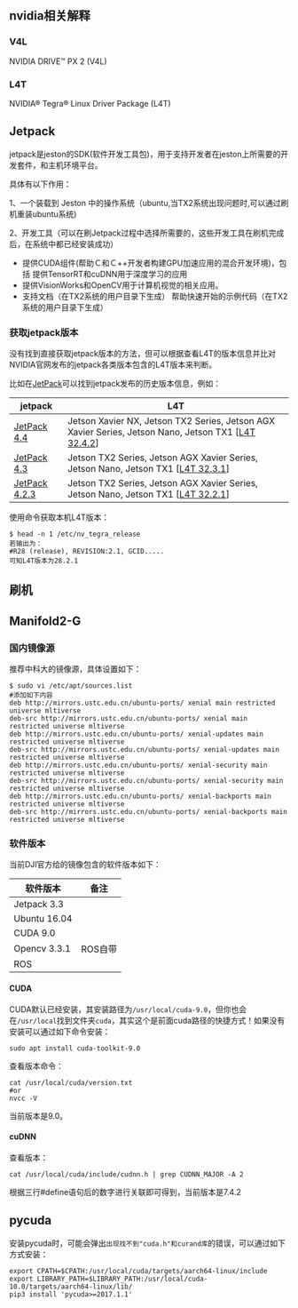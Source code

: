 

## nvidia相关解释

### V4L

NVIDIA DRIVE™ PX 2 (V4L)

### L4T

NVIDIA® Tegra® Linux Driver Package (L4T)



## Jetpack

jetpack是jeston的SDK(软件开发工具包)，用于支持开发者在jeston上所需要的开发套件，和主机环境平台。

具体有以下作用：

1、一个装载到 Jeston 中的操作系统（ubuntu,当TX2系统出现问题时,可以通过刷机重装ubuntu系统)

2、开发工具（可以在刷Jetpack过程中选择所需要的，这些开发工具在刷机完成后，在系统中都已经安装成功）

- 提供CUDA组件(帮助Ｃ和Ｃ++开发者构建GPU加速应用的混合开发环境)，包括
  提供TensorRT和cuDNN用于深度学习的应用
- 提供VisionWorks和OpenCV用于计算机视觉的相关应用。
- 支持文档（在TX2系统的用户目录下生成）
  帮助快速开始的示例代码（在TX2系统的用户目录下生成）

### 获取jetpack版本

没有找到直接获取jetpack版本的方法，但可以根据查看L4T的版本信息并比对NVIDIA官网发布的jetpack各类版本包含的L4T版本来判断。

比如在[JetPack](https://developer.nvidia.com/embedded/jetpack-archive)可以找到jetpack发布的历史版本信息，例如：

| jetpack                                                      | L4T                                                          |
| ------------------------------------------------------------ | ------------------------------------------------------------ |
| [JetPack 4.4](https://developer.nvidia.com/embedded/jetpack) | Jetson Xavier NX, Jetson TX2 Series, Jetson AGX Xavier Series, Jetson Nano, Jetson TX1 [[L4T 32.4.2](https://developer.nvidia.com/embedded/linux-tegra)] |
| [JetPack 4.3](https://developer.nvidia.com/jetpack-33-archive) | Jetson TX2 Series, Jetson AGX Xavier Series, Jetson Nano, Jetson TX1 [[L4T 32.3.1](https://developer.nvidia.com/l4t-3231-archive)] |
| [JetPack 4.2.3](https://developer.nvidia.com/jetpack-423-archive) | Jetson TX2 Series, Jetson AGX Xavier Series, Jetson Nano, Jetson TX1 [[L4T 32.2.1](https://developer.nvidia.com/embedded/linux-tegra-r3221)] |

使用命令获取本机L4T版本：

```
$ head -n 1 /etc/nv_tegra_release
若输出为：
#R28 (release), REVISION:2.1, GCID.....
可知L4T版本为28.2.1
```



## 刷机





## Manifold2-G

### 国内镜像源

推荐中科大的镜像源，具体设置如下：

```
$ sudo vi /etc/apt/sources.list
#添加如下内容
deb http://mirrors.ustc.edu.cn/ubuntu-ports/ xenial main restricted universe mltiverse
deb-src http://mirrors.ustc.edu.cn/ubuntu-ports/ xenial main restricted universe mltiverse
deb http://mirrors.ustc.edu.cn/ubuntu-ports/ xenial-updates main restricted universe mltiverse
deb-src http://mirrors.ustc.edu.cn/ubuntu-ports/ xenial-updates main restricted universe mltiverse
deb http://mirrors.ustc.edu.cn/ubuntu-ports/ xenial-security main restricted universe mltiverse
deb-src http://mirrors.ustc.edu.cn/ubuntu-ports/ xenial-security main restricted universe mltiverse
deb http://mirrors.ustc.edu.cn/ubuntu-ports/ xenial-backports main restricted universe mltiverse
deb-src http://mirrors.ustc.edu.cn/ubuntu-ports/ xenial-backports main restricted universe mltiverse
```



### 软件版本

当前DJI官方给的镜像包含的软件版本如下：

| 软件版本     | 备注    |
| ------------ | ------- |
| Jetpack 3.3  |         |
| Ubuntu 16.04 |         |
| CUDA 9.0     |         |
| Opencv 3.3.1 | ROS自带 |
| ROS          |         |

#### CUDA

CUDA默认已经安装，其安装路径为`/usr/local/cuda-9.0`，但你也会在`/usr/local`找到文件夹`cuda`，其实这个是前面cuda路径的快捷方式！如果没有安装可以通过如下命令安装：

```
sudo apt install cuda-toolkit-9.0
```

查看版本命令：

```
cat /usr/local/cuda/version.txt
#or
nvcc -V
```

当前版本是9.0。



#### cuDNN

查看版本：

```
cat /usr/local/cuda/include/cudnn.h | grep CUDNN_MAJOR -A 2
```

根据三行#define语句后的数字进行关联即可得到，当前版本是7.4.2

## pycuda

安装pycuda时，可能会弹出`出现找不到"cuda.h"和curand库`的错误，可以通过如下方式安装：

```
export CPATH=$CPATH:/usr/local/cuda/targets/aarch64-linux/include
export LIBRARY_PATH=$LIBRARY_PATH:/usr/local/cuda-10.0/targets/aarch64-linux/lib/
pip3 install 'pycuda>=2017.1.1'
```





